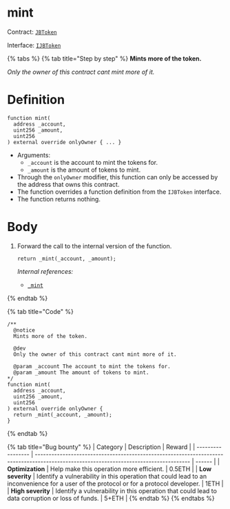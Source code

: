 # mint

Contract: [`JBToken`](../)​‌

Interface: [`IJBToken`](../../../../interfaces/ijbtoken.md)

{% tabs %}
{% tab title="Step by step" %}
**Mints more of the token.**

_Only the owner of this contract cant mint more of it._

# Definition

```solidity
function mint(
  address _account,
  uint256 _amount,
  uint256
) external override onlyOwner { ... }
```

* Arguments:
  * `_account` is the account to mint the tokens for.
  * `_amount` is the amount of tokens to mint.
* Through the `onlyOwner` modifier, this function can only be accessed by the address that owns this contract.
* The function overrides a function definition from the `IJBToken` interface.
* The function returns nothing.

# Body

1.  Forward the call to the internal version of the function.

    ```solidity
    return _mint(_account, _amount);
    ```

    _Internal references:_

    * [`_mint`](https://docs.openzeppelin.com/contracts/4.x/api/token/erc20#ERC20-_mint-address-uint256-)

{% endtab %}

{% tab title="Code" %}
```solidity
/** 
  @notice
  Mints more of the token.

  @dev
  Only the owner of this contract cant mint more of it.

  @param _account The account to mint the tokens for.
  @param _amount The amount of tokens to mint.
*/
function mint(
  address _account,
  uint256 _amount,
  uint256
) external override onlyOwner {
  return _mint(_account, _amount);
}
```
{% endtab %}


{% tab title="Bug bounty" %}
| Category          | Description                                                                                                                            | Reward |
| ----------------- | -------------------------------------------------------------------------------------------------------------------------------------- | ------ |
| **Optimization**  | Help make this operation more efficient.                                                                                               | 0.5ETH |
| **Low severity**  | Identify a vulnerability in this operation that could lead to an inconvenience for a user of the protocol or for a protocol developer. | 1ETH   |
| **High severity** | Identify a vulnerability in this operation that could lead to data corruption or loss of funds.                                        | 5+ETH  |
{% endtab %}
{% endtabs %}
